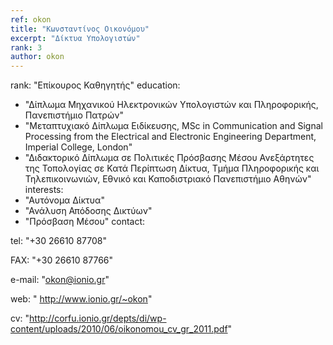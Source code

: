 ```yaml
---
ref: okon
title: "Κωνσταντίνος Οικονόμου"
excerpt: "Δίκτυα Υπολογιστών"
rank: 3
author: okon
---
```


rank: "Επίκουρος Καθηγητής"
education:
  - "Δίπλωμα Μηχανικού Ηλεκτρονικών Υπολογιστών και Πληροφορικής, Πανεπιστήμιο Πατρών"
  - "Μεταπτυχιακό Δίπλωμα Ειδίκευσης, MSc in Communication and Signal Processing from the Electrical and Electronic Engineering Department, Imperial College, London"
  - "Διδακτορικό Δίπλωμα σε Πολιτικές Πρόσβασης Μέσου Ανεξάρτητες της Τοπολογίας σε Κατά Περίπτωση Δίκτυα, Τμήμα Πληροφορικής και Τηλεπικοινωνιών, Εθνικό και Καποδιστριακό Πανεπιστήμιο Αθηνών"
interests:
  - "Αυτόνομα Δίκτυα"
  - "Ανάλυση Απόδοσης Δικτύων"
  - "Πρόσβαση Μέσου"
contact:

  tel: "+30 26610 87708"
  
  FAX: "+30 26610 87766"
  
  e-mail: "okon@ionio.gr"
  
  web: "	http://www.ionio.gr/~okon"
  
  cv: "http://corfu.ionio.gr/depts/di/wp-content/uploads/2010/06/oikonomou_cv_gr_2011.pdf"
